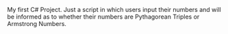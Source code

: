 My first C# Project. Just a script in which users input their numbers and will be informed as to whether their numbers are Pythagorean Triples or Armstrong Numbers.
